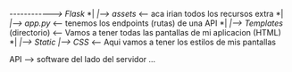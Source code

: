 *------------> Flask*
*|
*|--> assets* <-- aca irian todos los recursos extra
*|
*|--> app.py*  <-- tenemos los endpoints (rutas) de una API
*|
*|--> Templates* (directorio)  <-- Vamos a tener todas las pantallas de mi aplicacion (HTML)
*|
*|--> Static*
    *|--> CSS*  <-- Aqui vamos a tener los estilos de mis pantallas 


API --> software del lado del servidor ...